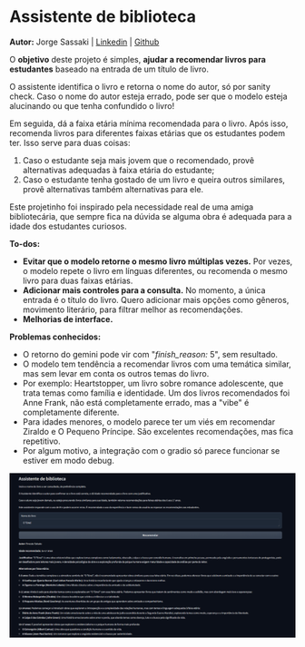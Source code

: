 # Assistente de biblioteca
**Autor:** Jorge Sassaki | [Linkedin](www.linkedin.com/in/jsassaki) | [Github](https://github.com/JSassaki)

O **objetivo** deste projeto é simples, **ajudar a recomendar livros para estudantes** baseado na entrada de um título de livro.

O assistente identifica o livro e retorna o nome do autor, só por sanity check. Caso o nome do autor esteja errado, pode ser que o modelo esteja alucinando ou que tenha confundido o livro!

Em seguida, dá a faixa etária mínima recomendada para o livro. Após isso, recomenda livros para diferentes faixas etárias que os estudantes podem ter. Isso serve para duas coisas:
1.   Caso o estudante seja mais jovem que o recomendado, provê alternativas adequadas à faixa etária do estudante;
2.   Caso o estudante tenha gostado de um livro e queira outros similares, provê alternativas também alternativas para ele.

Este projetinho foi inspirado pela necessidade real de uma amiga bibliotecária, que sempre fica na dúvida se alguma obra é adequada para a idade dos estudantes curiosos.

**To-dos:**
*   **Evitar que o modelo retorne o mesmo livro múltiplas vezes.** Por vezes, o modelo repete o livro em línguas diferentes, ou recomenda o mesmo livro para duas faixas etárias.
*   **Adicionar mais controles para a consulta.** No momento, a única entrada é o título do livro. Quero adicionar mais opções como gêneros, movimento literário, para filtrar melhor as recomendações.
*   **Melhorias de interface.**

**Problemas conhecidos:**
*    O retorno do gemini pode vir com "*finish_reason:* 5", sem resultado.
*    O modelo tem tendência a recomendar livros com uma temática similar, mas sem levar em conta os outros temas do livro. 
   *   Por exemplo: Heartstopper, um livro sobre romance adolescente, que trata temas como família e identidade. Um dos livros recomendados foi Anne Frank, não está completamente errado, mas a "vibe" é completamente diferente.
*   Para idades menores, o modelo parece ter um viés em recomendar Ziraldo e O Pequeno Príncipe. São excelentes recomendações, mas fica repetitivo.
*   Por algum motivo, a integração com o gradio só parece funcionar se estiver em modo debug.

![exemplo da tela da ferramenta](https://raw.githubusercontent.com/JSassaki/library_assistant/main/screen.png)
